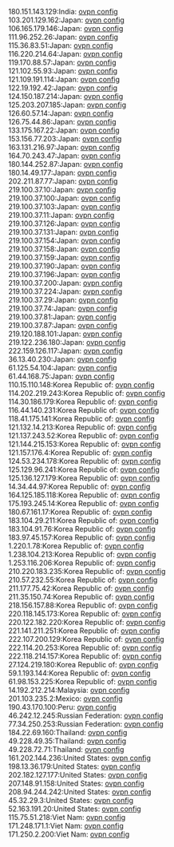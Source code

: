 180.151.143.129:India: [ovpn config](vpn/180_151_143_129.ovpn)  
103.201.129.162:Japan: [ovpn config](vpn/103_201_129_162.ovpn)  
106.165.179.146:Japan: [ovpn config](vpn/106_165_179_146.ovpn)  
111.96.252.26:Japan: [ovpn config](vpn/111_96_252_26.ovpn)  
115.36.83.51:Japan: [ovpn config](vpn/115_36_83_51.ovpn)  
116.220.214.64:Japan: [ovpn config](vpn/116_220_214_64.ovpn)  
119.170.88.57:Japan: [ovpn config](vpn/119_170_88_57.ovpn)  
121.102.55.93:Japan: [ovpn config](vpn/121_102_55_93.ovpn)  
121.109.191.114:Japan: [ovpn config](vpn/121_109_191_114.ovpn)  
122.19.192.42:Japan: [ovpn config](vpn/122_19_192_42.ovpn)  
124.150.187.214:Japan: [ovpn config](vpn/124_150_187_214.ovpn)  
125.203.207.185:Japan: [ovpn config](vpn/125_203_207_185.ovpn)  
126.60.57.14:Japan: [ovpn config](vpn/126_60_57_14.ovpn)  
126.75.44.86:Japan: [ovpn config](vpn/126_75_44_86.ovpn)  
133.175.167.22:Japan: [ovpn config](vpn/133_175_167_22.ovpn)  
153.156.77.203:Japan: [ovpn config](vpn/153_156_77_203.ovpn)  
163.131.216.97:Japan: [ovpn config](vpn/163_131_216_97.ovpn)  
164.70.243.47:Japan: [ovpn config](vpn/164_70_243_47.ovpn)  
180.144.252.87:Japan: [ovpn config](vpn/180_144_252_87.ovpn)  
180.14.49.177:Japan: [ovpn config](vpn/180_14_49_177.ovpn)  
202.211.87.77:Japan: [ovpn config](vpn/202_211_87_77.ovpn)  
219.100.37.10:Japan: [ovpn config](vpn/219_100_37_10.ovpn)  
219.100.37.100:Japan: [ovpn config](vpn/219_100_37_100.ovpn)  
219.100.37.103:Japan: [ovpn config](vpn/219_100_37_103.ovpn)  
219.100.37.11:Japan: [ovpn config](vpn/219_100_37_11.ovpn)  
219.100.37.126:Japan: [ovpn config](vpn/219_100_37_126.ovpn)  
219.100.37.131:Japan: [ovpn config](vpn/219_100_37_131.ovpn)  
219.100.37.154:Japan: [ovpn config](vpn/219_100_37_154.ovpn)  
219.100.37.158:Japan: [ovpn config](vpn/219_100_37_158.ovpn)  
219.100.37.159:Japan: [ovpn config](vpn/219_100_37_159.ovpn)  
219.100.37.190:Japan: [ovpn config](vpn/219_100_37_190.ovpn)  
219.100.37.196:Japan: [ovpn config](vpn/219_100_37_196.ovpn)  
219.100.37.200:Japan: [ovpn config](vpn/219_100_37_200.ovpn)  
219.100.37.224:Japan: [ovpn config](vpn/219_100_37_224.ovpn)  
219.100.37.29:Japan: [ovpn config](vpn/219_100_37_29.ovpn)  
219.100.37.74:Japan: [ovpn config](vpn/219_100_37_74.ovpn)  
219.100.37.81:Japan: [ovpn config](vpn/219_100_37_81.ovpn)  
219.100.37.87:Japan: [ovpn config](vpn/219_100_37_87.ovpn)  
219.120.188.101:Japan: [ovpn config](vpn/219_120_188_101.ovpn)  
219.122.236.180:Japan: [ovpn config](vpn/219_122_236_180.ovpn)  
222.159.126.117:Japan: [ovpn config](vpn/222_159_126_117.ovpn)  
36.13.40.230:Japan: [ovpn config](vpn/36_13_40_230.ovpn)  
61.125.54.104:Japan: [ovpn config](vpn/61_125_54_104.ovpn)  
61.44.168.75:Japan: [ovpn config](vpn/61_44_168_75.ovpn)  
110.15.110.148:Korea Republic of: [ovpn config](vpn/110_15_110_148.ovpn)  
114.202.219.243:Korea Republic of: [ovpn config](vpn/114_202_219_243.ovpn)  
114.30.186.179:Korea Republic of: [ovpn config](vpn/114_30_186_179.ovpn)  
116.44.140.231:Korea Republic of: [ovpn config](vpn/116_44_140_231.ovpn)  
118.41.175.141:Korea Republic of: [ovpn config](vpn/118_41_175_141.ovpn)  
121.132.14.213:Korea Republic of: [ovpn config](vpn/121_132_14_213.ovpn)  
121.137.243.52:Korea Republic of: [ovpn config](vpn/121_137_243_52.ovpn)  
121.144.215.153:Korea Republic of: [ovpn config](vpn/121_144_215_153.ovpn)  
121.157.176.4:Korea Republic of: [ovpn config](vpn/121_157_176_4.ovpn)  
124.53.234.178:Korea Republic of: [ovpn config](vpn/124_53_234_178.ovpn)  
125.129.96.241:Korea Republic of: [ovpn config](vpn/125_129_96_241.ovpn)  
125.136.127.179:Korea Republic of: [ovpn config](vpn/125_136_127_179.ovpn)  
14.34.44.97:Korea Republic of: [ovpn config](vpn/14_34_44_97.ovpn)  
164.125.185.118:Korea Republic of: [ovpn config](vpn/164_125_185_118.ovpn)  
175.193.245.14:Korea Republic of: [ovpn config](vpn/175_193_245_14.ovpn)  
180.67.161.17:Korea Republic of: [ovpn config](vpn/180_67_161_17.ovpn)  
183.104.29.211:Korea Republic of: [ovpn config](vpn/183_104_29_211.ovpn)  
183.104.91.76:Korea Republic of: [ovpn config](vpn/183_104_91_76.ovpn)  
183.97.45.157:Korea Republic of: [ovpn config](vpn/183_97_45_157.ovpn)  
1.220.1.78:Korea Republic of: [ovpn config](vpn/1_220_1_78.ovpn)  
1.238.104.213:Korea Republic of: [ovpn config](vpn/1_238_104_213.ovpn)  
1.253.116.206:Korea Republic of: [ovpn config](vpn/1_253_116_206.ovpn)  
210.220.183.235:Korea Republic of: [ovpn config](vpn/210_220_183_235.ovpn)  
210.57.232.55:Korea Republic of: [ovpn config](vpn/210_57_232_55.ovpn)  
211.177.75.42:Korea Republic of: [ovpn config](vpn/211_177_75_42.ovpn)  
211.35.150.74:Korea Republic of: [ovpn config](vpn/211_35_150_74.ovpn)  
218.156.157.88:Korea Republic of: [ovpn config](vpn/218_156_157_88.ovpn)  
220.118.145.173:Korea Republic of: [ovpn config](vpn/220_118_145_173.ovpn)  
220.122.182.220:Korea Republic of: [ovpn config](vpn/220_122_182_220.ovpn)  
221.141.211.251:Korea Republic of: [ovpn config](vpn/221_141_211_251.ovpn)  
222.107.200.129:Korea Republic of: [ovpn config](vpn/222_107_200_129.ovpn)  
222.114.20.253:Korea Republic of: [ovpn config](vpn/222_114_20_253.ovpn)  
222.118.214.157:Korea Republic of: [ovpn config](vpn/222_118_214_157.ovpn)  
27.124.219.180:Korea Republic of: [ovpn config](vpn/27_124_219_180.ovpn)  
59.1.193.144:Korea Republic of: [ovpn config](vpn/59_1_193_144.ovpn)  
61.98.153.225:Korea Republic of: [ovpn config](vpn/61_98_153_225.ovpn)  
14.192.212.214:Malaysia: [ovpn config](vpn/14_192_212_214.ovpn)  
201.103.235.2:Mexico: [ovpn config](vpn/201_103_235_2.ovpn)  
190.43.170.100:Peru: [ovpn config](vpn/190_43_170_100.ovpn)  
46.242.12.245:Russian Federation: [ovpn config](vpn/46_242_12_245.ovpn)  
77.34.250.253:Russian Federation: [ovpn config](vpn/77_34_250_253.ovpn)  
184.22.69.160:Thailand: [ovpn config](vpn/184_22_69_160.ovpn)  
49.228.49.35:Thailand: [ovpn config](vpn/49_228_49_35.ovpn)  
49.228.72.71:Thailand: [ovpn config](vpn/49_228_72_71.ovpn)  
161.202.144.236:United States: [ovpn config](vpn/161_202_144_236.ovpn)  
198.13.36.179:United States: [ovpn config](vpn/198_13_36_179.ovpn)  
202.182.127.177:United States: [ovpn config](vpn/202_182_127_177.ovpn)  
207.148.91.158:United States: [ovpn config](vpn/207_148_91_158.ovpn)  
208.94.244.242:United States: [ovpn config](vpn/208_94_244_242.ovpn)  
45.32.29.3:United States: [ovpn config](vpn/45_32_29_3.ovpn)  
52.163.191.20:United States: [ovpn config](vpn/52_163_191_20.ovpn)  
115.75.51.218:Viet Nam: [ovpn config](vpn/115_75_51_218.ovpn)  
171.248.171.1:Viet Nam: [ovpn config](vpn/171_248_171_1.ovpn)  
171.250.2.200:Viet Nam: [ovpn config](vpn/171_250_2_200.ovpn)  
